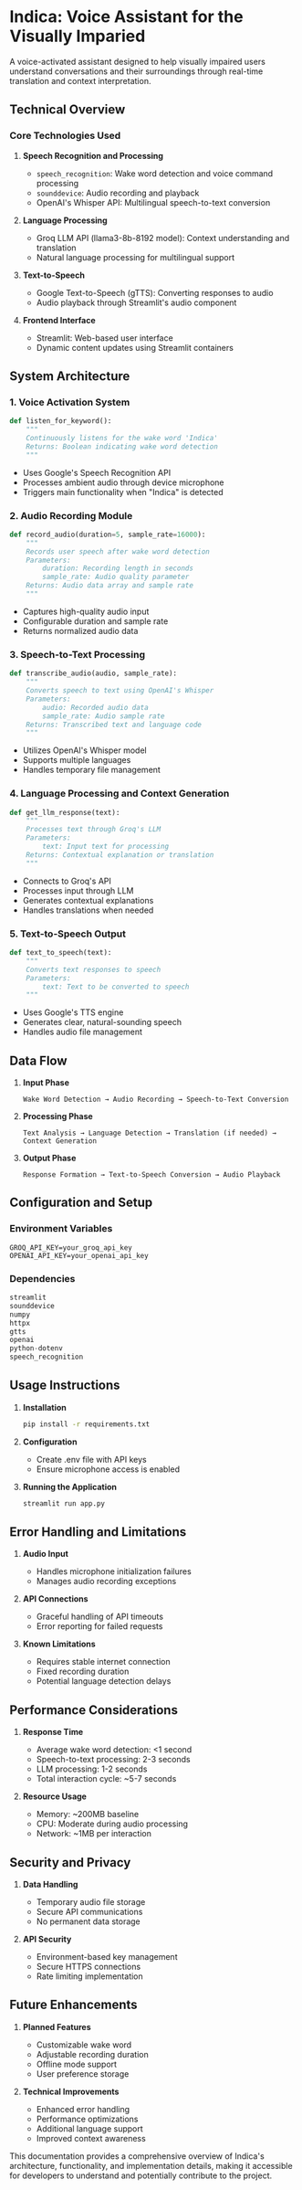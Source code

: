 # Indica: Voice Assistant for the Visually Imparied
A voice-activated assistant designed to help visually impaired users understand conversations and their surroundings through real-time translation and context interpretation.

## Technical Overview

### Core Technologies Used

1. **Speech Recognition and Processing**
   - `speech_recognition`: Wake word detection and voice command processing
   - `sounddevice`: Audio recording and playback
   - OpenAI's Whisper API: Multilingual speech-to-text conversion

2. **Language Processing**
   - Groq LLM API (llama3-8b-8192 model): Context understanding and translation
   - Natural language processing for multilingual support

3. **Text-to-Speech**
   - Google Text-to-Speech (gTTS): Converting responses to audio
   - Audio playback through Streamlit's audio component

4. **Frontend Interface**
   - Streamlit: Web-based user interface
   - Dynamic content updates using Streamlit containers

## System Architecture

### 1. Voice Activation System
```python
def listen_for_keyword():
    """
    Continuously listens for the wake word 'Indica'
    Returns: Boolean indicating wake word detection
    """
```
- Uses Google's Speech Recognition API
- Processes ambient audio through device microphone
- Triggers main functionality when "Indica" is detected

### 2. Audio Recording Module
```python
def record_audio(duration=5, sample_rate=16000):
    """
    Records user speech after wake word detection
    Parameters:
        duration: Recording length in seconds
        sample_rate: Audio quality parameter
    Returns: Audio data array and sample rate
    """
```
- Captures high-quality audio input
- Configurable duration and sample rate
- Returns normalized audio data

### 3. Speech-to-Text Processing
```python
def transcribe_audio(audio, sample_rate):
    """
    Converts speech to text using OpenAI's Whisper
    Parameters:
        audio: Recorded audio data
        sample_rate: Audio sample rate
    Returns: Transcribed text and language code
    """
```
- Utilizes OpenAI's Whisper model
- Supports multiple languages
- Handles temporary file management

### 4. Language Processing and Context Generation
```python
def get_llm_response(text):
    """
    Processes text through Groq's LLM
    Parameters:
        text: Input text for processing
    Returns: Contextual explanation or translation
    """
```
- Connects to Groq's API
- Processes input through LLM
- Generates contextual explanations
- Handles translations when needed

### 5. Text-to-Speech Output
```python
def text_to_speech(text):
    """
    Converts text responses to speech
    Parameters:
        text: Text to be converted to speech
    """
```
- Uses Google's TTS engine
- Generates clear, natural-sounding speech
- Handles audio file management

## Data Flow

1. **Input Phase**
   ```
   Wake Word Detection → Audio Recording → Speech-to-Text Conversion
   ```

2. **Processing Phase**
   ```
   Text Analysis → Language Detection → Translation (if needed) → Context Generation
   ```

3. **Output Phase**
   ```
   Response Formation → Text-to-Speech Conversion → Audio Playback
   ```

## Configuration and Setup

### Environment Variables
```
GROQ_API_KEY=your_groq_api_key
OPENAI_API_KEY=your_openai_api_key
```

### Dependencies
```python
streamlit
sounddevice
numpy
httpx
gtts
openai
python-dotenv
speech_recognition
```

## Usage Instructions

1. **Installation**
   ```bash
   pip install -r requirements.txt
   ```

2. **Configuration**
   - Create .env file with API keys
   - Ensure microphone access is enabled

3. **Running the Application**
   ```bash
   streamlit run app.py
   ```

## Error Handling and Limitations

1. **Audio Input**
   - Handles microphone initialization failures
   - Manages audio recording exceptions

2. **API Connections**
   - Graceful handling of API timeouts
   - Error reporting for failed requests

3. **Known Limitations**
   - Requires stable internet connection
   - Fixed recording duration
   - Potential language detection delays

## Performance Considerations

1. **Response Time**
   - Average wake word detection: <1 second
   - Speech-to-text processing: 2-3 seconds
   - LLM processing: 1-2 seconds
   - Total interaction cycle: ~5-7 seconds

2. **Resource Usage**
   - Memory: ~200MB baseline
   - CPU: Moderate during audio processing
   - Network: ~1MB per interaction

## Security and Privacy

1. **Data Handling**
   - Temporary audio file storage
   - Secure API communications
   - No permanent data storage

2. **API Security**
   - Environment-based key management
   - Secure HTTPS connections
   - Rate limiting implementation

## Future Enhancements

1. **Planned Features**
   - Customizable wake word
   - Adjustable recording duration
   - Offline mode support
   - User preference storage

2. **Technical Improvements**
   - Enhanced error handling
   - Performance optimizations
   - Additional language support
   - Improved context awareness

This documentation provides a comprehensive overview of Indica's architecture, functionality, and implementation details, making it accessible for developers to understand and potentially contribute to the project.
